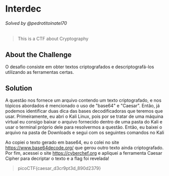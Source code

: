 # Interdec 
###### Solved by @pedrotitoinatel70
> This is a CTF about Cryptography
## About the Challenge
O desafio consiste em obter textos criptografados e descriptografá-los utilizando as ferramentas certas. 
## Solution
A questão nos fornece um arquivo contendo um texto criptografado, e nos tópicos abordados é mencionado o uso de "base64" e "Caesar". Então, já podemos identificar duas dica das bases decodificadoras que teremos que usar. 
Primeiramente, eu abri o Kali Linux, pois por se tratar de uma máquina virtual eu consigo baixar o arquivo fornecido dentro de uma pasta do Kali e usar o terminal próprio dele para resolvermos a questão. 
Então, eu baixei o arquivo na pasta de Downloads e segui com os seguintes comandos no Kali



Ao copiei o texto gerado em base64, eu o colei no site https://www.base64decode.org/ que gerou outro texto ainda criptografado.
Por fim, acessei o site https://cyberchef.org e apliquei a ferramenta Caesar Cipher para decriptar o texto e a flag foi revelada!


> picoCTF{caesar_d3cr9pt3d_890d2379}
